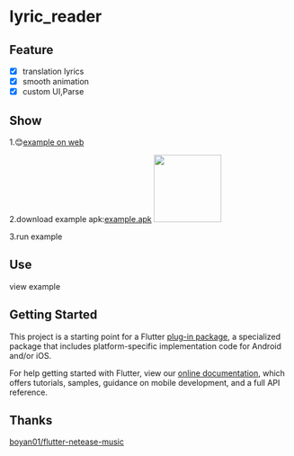 # lyric_reader

## Feature

- [x] translation lyrics
- [x] smooth animation
- [x] custom UI,Parse

## Show
1.😊[example on web](https://ozyl.github.io/flutter_lyric/)

2.download example apk:[example.apk](https://bpp.dfabu.com/q6JR)
 <img src="https://api.pwmqr.com/qrcode/create/?url=https://bpp.dfabu.com/q6JR" height="120" width="120"/>

3.run example


## Use

view example

## Getting Started

This project is a starting point for a Flutter
[plug-in package](https://flutter.dev/developing-packages/),
a specialized package that includes platform-specific implementation code for
Android and/or iOS.

For help getting started with Flutter, view our
[online documentation](https://flutter.dev/docs), which offers tutorials,
samples, guidance on mobile development, and a full API reference.

## Thanks

[boyan01/flutter-netease-music](https://github.com/boyan01/flutter-netease-music) 